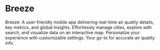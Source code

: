 # Breeze
Breeze: A user-friendly mobile app delivering real-time air quality details, key metrics, and global insights. Effortlessly manage cities, explore with search, and visualize data on an interactive map. Personalize your experience with customizable settings. Your go-to for accurate air quality info.